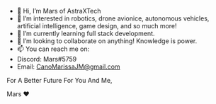 - 👋 Hi, I’m Mars of AstraXTech
- 👀 I’m interested in robotics, drone avionice, autonomous vehicles, artificial intelligence, game design, and so much more!
- 🌱 I’m currently learning full stack development.
- 💞️ I’m looking to collaborate on anything! Knowledge is power. 
- 📫 You can reach me on:
- Discord: Mars#5759
- Email: CanoMarissaJM@gmail.com

For A Better Future For You And Me,

Mars ❤️ 
